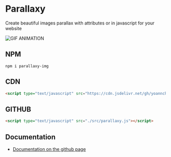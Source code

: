 # Parallaxy

Create beautiful images parallax with attributes or in javascript for your website

<img src="./assets/Animation.gif" alt="GIF ANIMATION"></img>

## NPM
```
npm i parallaxy-img
```

## CDN
```html
<script type="text/javascript" src="https://cdn.jsdelivr.net/gh/yoannchb-pro/Parallaxy/src/parallaxy.min.js"></script>
```

## GITHUB
```html
<script type="text/javascript" src="./src/parallaxy.js"></script>
```

## Documentation

- [Documentation on the github page](https://yoannchb-pro.github.io/Parallaxy/index.html)